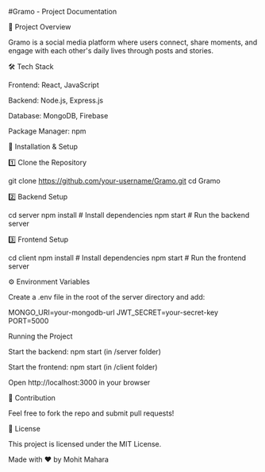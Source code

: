 #Gramo - Project Documentation

📌 Project Overview

Gramo is a social media platform where users connect, share moments, and engage with each other's daily lives through posts and stories.

🛠️ Tech Stack

Frontend: React, JavaScript

Backend: Node.js, Express.js

Database: MongoDB, Firebase

Package Manager: npm

🚀 Installation & Setup

1️⃣ Clone the Repository

git clone https://github.com/your-username/Gramo.git
cd Gramo

2️⃣ Backend Setup

cd server
npm install  # Install dependencies
npm start    # Run the backend server

3️⃣ Frontend Setup

cd client
npm install  # Install dependencies
npm start    # Run the frontend server

⚙️ Environment Variables

Create a .env file in the root of the server directory and add:

MONGO_URI=your-mongodb-url
JWT_SECRET=your-secret-key
PORT=5000

Running the Project

Start the backend: npm start (in /server folder)

Start the frontend: npm start (in /client folder)

Open http://localhost:3000 in your browser


🤝 Contribution

Feel free to fork the repo and submit pull requests!

📜 License

This project is licensed under the MIT License.

Made with ❤️ by Mohit Mahara

